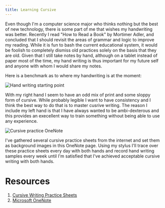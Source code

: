 ```yaml
---
title: Learning Cursive
---
```


Even though I'm a computer science major who thinks nothing but the best of new technology, there is some part of me that wishes my handwriting was better. Recently I read "How to Read a Book" by Mortimer Adler, and concluded that I should revisit the areas of grammar and logic to improve my reading. While it is fun to bash the current educational system, it would be foolish to completely dismiss old practices solely on the basis that they are old. Given that I still take notes by hand, although on a tablet instead of paper most of the time, my hand writing is thus important for my future self and anyone with whom I would share my notes.

Here is a benchmark as to where my handwriting is at the moment:

![Hand writing starting point](../../images/hand-writing/1-28-17.png)

With my right hand I seem to have an odd mix of print and some sloppy form of cursive. While probably legible I want to have consistency and I think the best way to do that is to master cusrive writing. The reason I include my left hand is that I have always wanted to be ambi-dexterous and this provides an execellent way to train something without being able to use any experience.

![Cursive practice OneNote](../../images/hand-writing/cursive-practice-notebook.png)

I've gathered several cursive practice sheets from the internet and set them as background images in this OneNote page. Using my stylus I'll trace over these practice sheets every day with both hands and record hand writing samples every week until I'm satisfied that I've achieved acceptable cursive writing with both hands.

# Resources
1. [Cursive Writing Practice Sheets](http://toddler-net.com/cursive-numbers.html)
2. [Microsoft OneNote](https://www.onenote.com)
